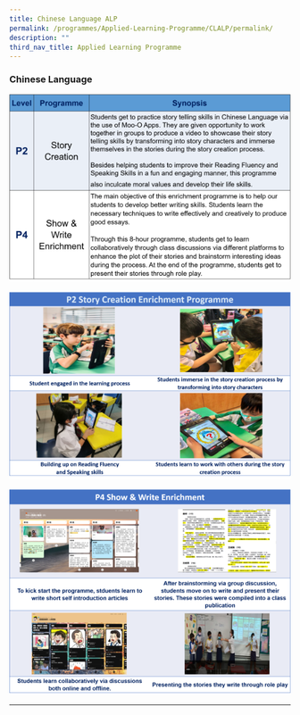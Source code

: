 ```yaml
---
title: Chinese Language ALP
permalink: /programmes/Applied-Learning-Programme/CLALP/permalink/
description: ""
third_nav_title: Applied Learning Programme
---
```

### **Chinese Language**
![](/images/CL.png)

![](/images/CL2.png)

![](/images/CL3.png)

---